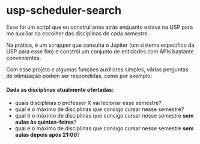 # usp-scheduler-search

Esse foi um script que eu construí anos atrás enquanto estava na USP para me auxiliar na escolher das disciplinas de cada semestre. 

Na prática, é um scrapper que consulta o Júpiter (um sistema específico da USP para esse fim) e constrói um conjunto de entidades com APIs bastante convenientes. 

Com esse projeto e algumas funções auxiliares simples, várias perguntas de otimização podem ser respondidas, como por exemplo: 

#### Dada as disciplinas atualmente ofertadas:
* quais disciplinas o professor X vai lecionar esse semestre?
* qual é o máximo de disciplinas que consigo cursar nesse semestre?
* qual é o máximo de disciplinas que consigo cursar nesse semestre **sem aulas às quintas-feiras**?
* qual é o máximo de disciplinas que consigo cursar nesse semestre **sem aulas depois após 21:00**?

	 
